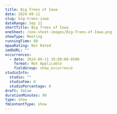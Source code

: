 ```yaml
---
title: Big Trees of Iowa
date: 2024-09-11
slug: big-trees-iowa
dateRange: Sep 11
shortTitle: Big Trees of Iowa
oneSheet: /one-sheet-images/Big-Trees-of-Iowa.png
showType: Meeting
runningTime: 90
mpaaRating: Not Rated
imdbURL: ""
occurrences:
  - date: 2024-09-11 19:00:00-0500
    format: Not Applicable
    fieldGroup: show_occurrence
studioInfo:
  studio: ""
  studioFee: 0
  studioPercentage: 0
draft: false
durationMinutes: 90
type: show
fmContentType: show
---
```

